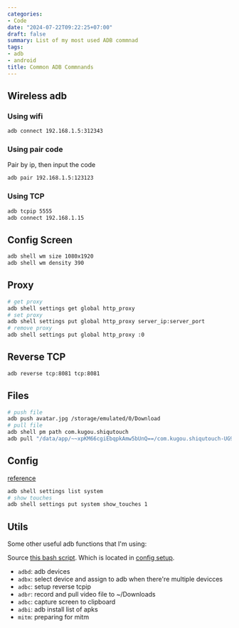 ```yaml
---
categories:
- Code
date: "2024-07-22T09:22:25+07:00"
draft: false
summary: List of my most used ADB commnad
tags:
- adb
- android
title: Common ADB Commnands
---
```


## Wireless adb

### Using wifi

```sh
adb connect 192.168.1.5:312343
```

### Using pair code

Pair by ip, then input the code

```sh
adb pair 192.168.1.5:123123
```

### Using TCP

```sh
adb tcpip 5555
adb connect 192.168.1.15

```

## Config Screen

```sh
adb shell wm size 1080x1920
adb shell wm density 390
```

## Proxy

```sh
# get proxy
adb shell settings get global http_proxy
# set proxy
adb shell settings put global http_proxy server_ip:server_port 
# remove proxy
adb shell settings put global http_proxy :0
```

## Reverse TCP

```sh
adb reverse tcp:8081 tcp:8081
```

## Files

```sh
# push file
adb push avatar.jpg /storage/emulated/0/Download
# pull file
adb shell pm path com.kugou.shiqutouch
adb pull "/data/app/~~xpKM66cgiEbqpkAmw5bUnQ==/com.kugou.shiqutouch-UG94g9pPeK1JHJrxI7yGfQ==/base.apk" ~/Downloads/app.apk
 ```

## Config

[reference](https://stackoverflow.com/questions/49056918/how-to-enable-show-touches-developer-option-from-adb-shell#comment112321959_49056919)

```sh
adb shell settings list system
# show touches
adb shell settings put system show_touches 1
```

## Utils

Some other useful adb functions that I'm using:

Source [this bash script](https://raw.githubusercontent.com/longnghia/dotfiles/main/.zsh/adb.zsh). Which is located in [config setup](/).

- `adbd`: adb devices
- `adbx`: select device and assign to adb when there're multiple devicces
- `adbc`: setup reverse tcpip
- `adbr`: record and pull video file to ~/Downloads
- `adbc`: capture screen to clipboard
- `adbi`: adb install list of apks
- `mitm`: preparing for mitm
